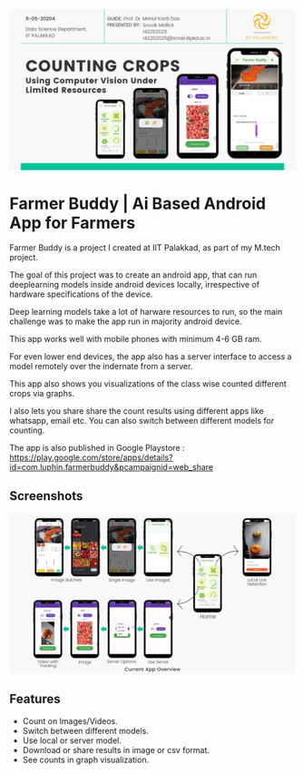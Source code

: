 
![Logo](SOUVIK_MTP_FINAL_logo_new.jpg)


# Farmer Buddy | Ai Based Android App for Farmers

Farmer Buddy is a project I created at IIT Palakkad, as part of my M.tech project.

The goal of this project was to create an android app, that can run deeplearning models inside android devices locally, irrespective of hardware specifications of the device.

Deep learning models take a lot of harware resources to run, so the main challenge was to make the app run in majority android device.

This app works well with mobile phones with minimum 4-6 GB ram.

For even lower end devices, the app also has a server interface to access a model remotely over the indernate from a server.

This app also shows you visualizations of the class wise counted different crops via graphs.

I also lets you share share the count results using different apps like whatsapp, email etc.
You can also switch between different models for counting.

The app is also published in Google Playstore : https://play.google.com/store/apps/details?id=com.luphin.farmerbuddy&pcampaignid=web_share





## Screenshots

![App Screenshot](SOUVIK_MTP_FINAL.jpg)


## Features

- Count on Images/Videos.
- Switch between different models.
- Use local or server model.
- Download or share results in image or csv format.
- See counts in graph visualization.
